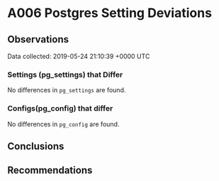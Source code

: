 # A006 Postgres Setting Deviations #

## Observations ##
Data collected: 2019-05-24 21:10:39 +0000 UTC  

### Settings (pg_settings) that Differ ###

No differences in `pg_settings` are found.

### Configs(pg_config) that differ ###

No differences in `pg_config` are found.



## Conclusions ##


## Recommendations ##

